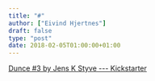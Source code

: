 ```yaml
---
title: "#"
author: ["Eivind Hjertnes"]
draft: false
type: "post"
date: 2018-02-05T01:00:00+01:00
---
```


[Dunce
\#3 by Jens K Styve --- Kickstarter](https://www.kickstarter.com/projects/jensk/dunce-3/description)
